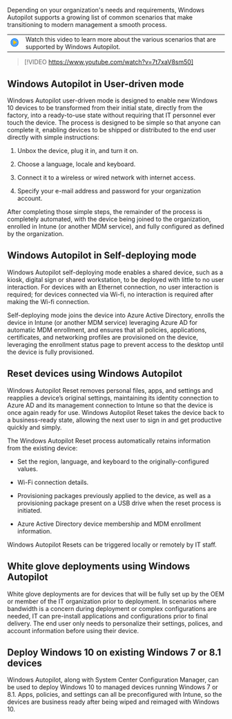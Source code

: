 ﻿Depending on your organization's needs and requirements, Windows Autopilot supports a growing list of common scenarios that make transitioning to modern management a smooth process.

|||
| :--- | :--- |
| ![Icon indicating play video](../media/video_icon.png)| Watch this video to learn more about the various scenarios that are supported by Windows Autopilot.|

>[!VIDEO https://www.youtube.com/watch?v=7t7xaV8sm50]

## Windows Autopilot in User-driven mode

Windows Autopilot user-driven mode is designed to enable new Windows 10 devices to be transformed from their initial state, directly from the factory, into a ready-to-use state without requiring that IT personnel ever touch the device. The process is designed to be simple so that anyone can complete it, enabling devices to be shipped or distributed to the end user directly with simple instructions:

1. Unbox the device, plug it in, and turn it on.

1. Choose a language, locale and keyboard.

1. Connect it to a wireless or wired network with internet access.

1. Specify your e-mail address and password for your organization account.

After completing those simple steps, the remainder of the process is completely automated, with the device being joined to the organization, enrolled in Intune (or another MDM service), and fully configured as defined by the organization.

## Windows Autopilot in Self-deploying mode

Windows Autopilot self-deploying mode enables a shared device, such as a kiosk, digital sign or shared workstation, to be deployed with little to no user interaction. For devices with an Ethernet connection, no user interaction is required; for devices connected via Wi-fi, no interaction is required after making the Wi-fi connection.

Self-deploying mode joins the device into Azure Active Directory, enrolls the device in Intune (or another MDM service) leveraging Azure AD for automatic MDM enrollment, and ensures that all policies, applications, certificates, and networking profiles are provisioned on the device, leveraging the enrollment status page to prevent access to the desktop until the device is fully provisioned.

## Reset devices using Windows Autopilot

Windows Autopilot Reset removes personal files, apps, and settings and reapplies a device’s original settings, maintaining its identity connection to Azure AD and its management connection to Intune so that the device is once again ready for use. Windows Autopilot Reset takes the device back to a business-ready state, allowing the next user to sign in and get productive quickly and simply.

The Windows Autopilot Reset process automatically retains information from the existing device:

- Set the region, language, and keyboard to the originally-configured values.

- Wi-Fi connection details.

- Provisioning packages previously applied to the device, as well as a provisioning package present on a USB drive when the reset process is initiated.

- Azure Active Directory device membership and MDM enrollment information.

Windows Autopilot Resets can be triggered locally or remotely by IT staff.

## White glove deployments using Windows Autopilot

White glove deployments are for devices that will be fully set up by the OEM or member of the IT organization prior to deployment. In scenarios where bandwidth is a concern during deployment or complex configurations are needed, IT can pre-install applications and configurations prior to final delivery. The end user only needs to personalize their settings, polices, and account information before using their device.

## Deploy Windows 10 on existing Windows 7 or 8.1 devices

Windows Autopilot, along with System Center Configuration Manager, can be used to deploy Windows 10 to managed devices running Windows 7 or 8.1.  Apps, policies, and settings can all be preconfigured with Intune, so the devices are business ready after being wiped and reimaged with Windows 10.

